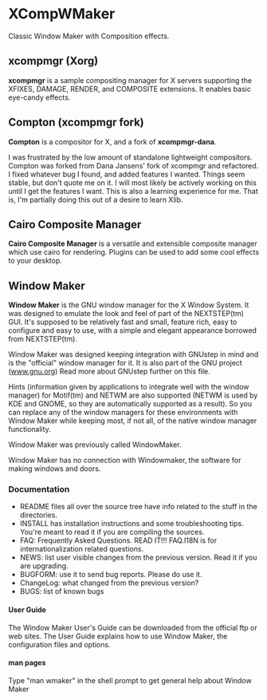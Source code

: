 XCompWMaker
===========

Classic Window Maker with Composition effects.

## xcompmgr (Xorg)

__xcompmgr__ is a sample compositing manager for X servers supporting the XFIXES, DAMAGE, RENDER, and COMPOSITE extensions.  It enables basic eye-candy effects.

## Compton (xcompmgr fork)

__Compton__ is a compositor for X, and a fork of __xcompmgr-dana__.

I was frustrated by the low amount of standalone lightweight compositors. Compton was forked from Dana Jansens' fork of xcompmgr and refactored.  I fixed whatever bug I found, and added features I wanted. Things seem stable, but don't quote me on it. I will most likely be actively working on this until I get the features I want. This is also a learning experience for me. That is, I'm partially doing this out of a desire to learn Xlib.

## Cairo Composite Manager

__Cairo Composite Manager__ is a versatile and extensible composite manager which use cairo for rendering.
Plugins can be used to add some cool effects to your desktop.

## Window Maker

__Window Maker__ is the GNU window manager for the X Window System. It was designed to emulate the look and feel of part of the NEXTSTEP(tm) GUI. It's supposed to be relatively fast and small, feature rich, easy to configure and easy to use, with a simple and elegant appearance borrowed from NEXTSTEP(tm).

Window Maker was designed keeping integration with GNUstep in mind and is the "official" window manager for it. It is also part of the GNU project (www.gnu.org) Read more about GNUstep further on this file.

Hints (information given by applications to integrate well with the window manager) for Motif(tm) and NETWM are also supported (NETWM is used by KDE and GNOME, so they are automatically supported as a result).  So you can replace any
of the window managers for these environments with Window Maker while keeping most, if not all, of the native window manager functionality.

Window Maker was previously called WindowMaker.

Window Maker has no connection with Windowmaker, the software for making windows and doors.

### Documentation

* README files all over the source tree have info related to the stuff in the directories. 
* INSTALL has installation instructions and some troubleshooting tips. You're meant to read it if you are compiling the sources.
* FAQ: Frequently Asked Questions. READ IT!!! FAQ.I18N is for internationalization related questions.
* NEWS: list user visible changes from the previous version. Read it if you are upgrading.
* BUGFORM: use it to send bug reports. Please do use it.
* ChangeLog: what changed from the previous version?
* BUGS: list of known bugs

#### User Guide

The Window Maker User's Guide can be downloaded from the official ftp or web sites.
The User Guide explains how to use Window Maker, the configuration files and options.

#### man pages

Type "man wmaker" in the shell prompt to get general help about Window Maker
